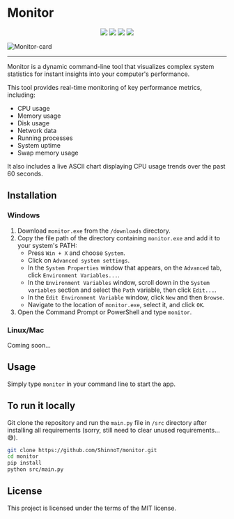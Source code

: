 # Monitor

<div align="center" style="margin-bottom:10px;margin-top:10px;">
    <img src="https://img.shields.io/badge/Made%20with-Python-green" />
    <img src="https://img.shields.io/badge/Powered%20by-psutil-purple" />
    <img src="https://img.shields.io/badge/Animated%20with-rich-orange" />
    <img src="https://img.shields.io/badge/Charts%20with-asciichartpy-blue" />
</div>

![Monitor-card](https://github.com/ShinnoT/portfoliov1/assets/26269548/24706a12-287f-4ef3-a7da-ed27bef3fd18)

---

Monitor is a dynamic command-line tool that visualizes complex system statistics for instant insights into your computer's performance.

This tool provides real-time monitoring of key performance metrics, including:

-   CPU usage
-   Memory usage
-   Disk usage
-   Network data
-   Running processes
-   System uptime
-   Swap memory usage

It also includes a live ASCII chart displaying CPU usage trends over the past 60 seconds.

## Installation

### Windows

1. Download `monitor.exe` from the `/downloads` directory.
2. Copy the file path of the directory containing `monitor.exe` and add it to your system's PATH:
    - Press `Win + X` and choose `System`.
    - Click on `Advanced system settings`.
    - In the `System Properties` window that appears, on the `Advanced` tab, click `Environment Variables...`.
    - In the `Environment Variables` window, scroll down in the `System variables` section and select the `Path` variable, then click `Edit...`.
    - In the `Edit Environment Variable` window, click `New` and then `Browse`.
    - Navigate to the location of `monitor.exe`, select it, and click `OK`.
3. Open the Command Prompt or PowerShell and type `monitor`.

### Linux/Mac

Coming soon...

## Usage

Simply type `monitor` in your command line to start the app.

## To run it locally

Git clone the repository and run the `main.py` file in `/src` directory after installing all requirements (sorry, still need to clear unused requirements... 😅).

```bash
git clone https://github.com/ShinnoT/monitor.git
cd monitor
pip install
python src/main.py
```

## License

This project is licensed under the terms of the MIT license.
